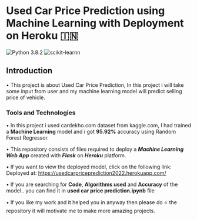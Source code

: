 # Used Car Price Prediction using Machine Learning with Deployment on Heroku :india:
![Python 3.8.2](https://img.shields.io/badge/Python-3.8.2-brightgreen.svg) ![scikit-learnn](https://img.shields.io/badge/Library-Pandas_|_Numpy_|_Scikit_Learn-orange.svg) 

## Introduction
• This project is about Used Car Price Prediction, In this project i will take some input from user and my machine learning model will predict selling price of vehicle.

### Tools and Technologies
• In this project i used cardekho.com dataset from kaggle.com, I had trained a **Machine Learning** model and i got **95.92%** accuracy using Random Forest Regressor.


• This repository consists of files required to deploy a ___Machine Learning Web App___ created with ___Flask___ on ___Heroku___ platform.

• If you want to view the deployed model, click on the following link:<br />
Deployed at: https://usedcarpriceprediction2022.herokuapp.com/

• If you are searching for __Code__, __Algorithms used__ and __Accuracy__ of the model.. you can find it in **used car price prediction.ipynb** file

• If you like my work and it helped you in anyway then please do ⭐ the repository it will motivate me to make more amazing projects. 
